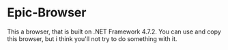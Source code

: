 # Epic-Browser
This a browser, that is built on .NET Framework 4.7.2. You can use and copy this browser, but i think you'll not try to do something with it.

